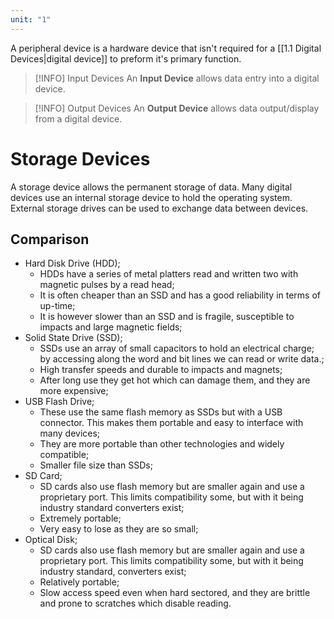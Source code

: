 ```yaml
---
unit: "1"
---
```

A peripheral device is a hardware device that isn't required for a [[1.1 Digital Devices|digital device]] to preform it's primary function.

> [!INFO] Input Devices
> An **Input Device** allows data entry into a digital device.

> [!INFO] Output Devices
> An **Output Device** allows data output/display from a digital device. 
# Storage Devices
A storage device allows the permanent storage of data. Many digital devices use an internal storage device to hold the operating system. External storage drives can be used to exchange data between devices.
## Comparison
- Hard Disk Drive (HDD);
	- HDDs have a series of metal platters read and written two with magnetic pulses by a read head;
	- It is often cheaper than an SSD and has a good reliability in terms of up-time;
	- It is however slower than an SSD and is fragile, susceptible to impacts and large magnetic fields;
- Solid State Drive (SSD);
	- SSDs use an array of small capacitors to hold an electrical charge; by accessing along the word and bit lines we can read or write data.;
	- High transfer speeds and durable to impacts and magnets;
	- After long use they get hot which can damage them, and they are more expensive;
- USB Flash Drive;
	- These use the same flash memory as SSDs but with a USB connector. This makes them portable and easy to interface with many devices;
	- They are more portable than other technologies and widely compatible;
	- Smaller file size than SSDs;
- SD Card;
	- SD cards also use flash memory but are smaller again and use a proprietary port. This limits compatibility some, but with it being industry standard converters exist;
	- Extremely portable;
	- Very easy to lose as they are so small;
- Optical Disk;
	- SD cards also use flash memory but are smaller again and use a proprietary port. This limits compatibility some, but with it being industry standard, converters exist;
	- Relatively portable;
	- Slow access speed even when hard sectored, and they are brittle and prone to scratches which disable reading.